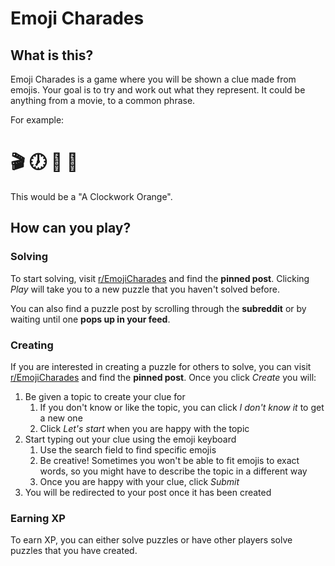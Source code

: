 # Emoji Charades

## What is this?

Emoji Charades is a game where you will be shown a clue made from emojis. Your goal is to try and work out what they represent. It could be anything from a movie, to a common phrase.

For example:

# 🎬 🕖 💼 🍊

This would be a "A Clockwork Orange".

## How can you play?

### Solving

To start solving, visit [r/EmojiCharades](https://www.reddit.com/r/EmojiCharades/) and find the **pinned post**. Clicking _Play_ will take you to a new puzzle that you haven't solved before.

You can also find a puzzle post by scrolling through the **subreddit** or by waiting until one **pops up in your feed**.

### Creating

If you are interested in creating a puzzle for others to solve, you can visit [r/EmojiCharades](https://www.reddit.com/r/EmojiCharades/) and find the **pinned post**. Once you click _Create_ you will:

1. Be given a topic to create your clue for
   1. If you don't know or like the topic, you can click _I don't know it_ to get a new one
   2. Click _Let's start_ when you are happy with the topic
2. Start typing out your clue using the emoji keyboard
   1. Use the search field to find specific emojis
   2. Be creative! Sometimes you won't be able to fit emojis to exact words, so you might have to describe the topic in a different way
   3. Once you are happy with your clue, click _Submit_
3. You will be redirected to your post once it has been created

### Earning XP

To earn XP, you can either solve puzzles or have other players solve puzzles that you have created.
